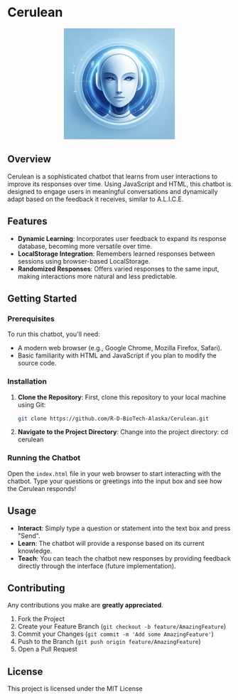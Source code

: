# Cerulean

<div align="center">
  <img src="https://github.com/R-D-BioTech-Alaska/Cerulean/blob/main/cerulean.webp" width="250">
</div>

## Overview
Cerulean is a sophisticated chatbot that learns from user interactions to improve its responses over time. Using JavaScript and HTML, this chatbot is designed to engage users in meaningful conversations and dynamically adapt based on the feedback it receives, similar to A.L.I.C.E.

## Features
- **Dynamic Learning**: Incorporates user feedback to expand its response database, becoming more versatile over time.
- **LocalStorage Integration**: Remembers learned responses between sessions using browser-based LocalStorage.
- **Randomized Responses**: Offers varied responses to the same input, making interactions more natural and less predictable.

## Getting Started

### Prerequisites
To run this chatbot, you'll need:
- A modern web browser (e.g., Google Chrome, Mozilla Firefox, Safari).
- Basic familiarity with HTML and JavaScript if you plan to modify the source code.

### Installation
1. **Clone the Repository**: First, clone this repository to your local machine using Git:
   ```bash
   git clone https://github.com/R-D-BioTech-Alaska/Cerulean.git
2. **Navigate to the Project Directory**: Change into the project directory:
   cd cerulean

### Running the Chatbot
Open the `index.html` file in your web browser to start interacting with the chatbot. Type your questions or greetings into the input box and see how the Cerulean responds!

## Usage
- **Interact**: Simply type a question or statement into the text box and press "Send".
- **Learn**: The chatbot will provide a response based on its current knowledge.
- **Teach**: You can teach the chatbot new responses by providing feedback directly through the interface (future implementation).

## Contributing
Any contributions you make are **greatly appreciated**.

1. Fork the Project
2. Create your Feature Branch (`git checkout -b feature/AmazingFeature`)
3. Commit your Changes (`git commit -m 'Add some AmazingFeature'`)
4. Push to the Branch (`git push origin feature/AmazingFeature`)
5. Open a Pull Request

## License
This project is licensed under the MIT License
   
